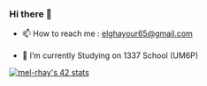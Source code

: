 ### Hi there 👋

- 📫 How to reach me : elghayour65@gmail.com <br /> <br />
- 🌱 I’m currently Studying on 1337 School (UM6P)

[![mel-rhay's 42 stats](https://badge.mediaplus.ma/black/mel-rhay)](https://github.com/oakoudad/badge42)

<!--
**hamada65/hamada65** is a ✨ _special_ ✨ repository because its `README.md` (this file) appears on your GitHub profile.

Here are some ideas to get you started:

- 🔭 I’m currently working on ...
- 🌱 I’m currently learning ...
- 👯 I’m looking to collaborate on ...
- 🤔 I’m looking for help with ...
- 💬 Ask me about ...
- 📫 How to reach me: ...
- 😄 Pronouns: ...
- ⚡ Fun fact: ...
-->
